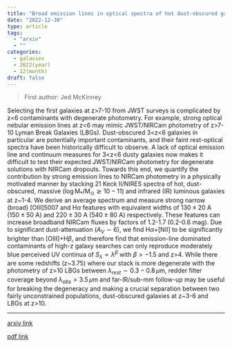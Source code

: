 ```yaml
---
title: "Broad emission lines in optical spectra of hot dust-obscured galaxies can contribute significantly to JWST/NIRCam photometry"
date: "2022-12-30"
type: article
tags:
  - "arxiv"
  - ""
categories:
  - galaxies
  - 2022(year)
  - 12(month)
draft: false
---
```


> First author: Jed McKinney

 Selecting the first galaxies at z>7-10 from JWST surveys is complicated by
z<6 contaminants with degenerate photometry. For example, strong optical
nebular emission lines at z<6 may mimic JWST/NIRCam photometry of z>7-10 Lyman
Break Galaxies (LBGs). Dust-obscured 3<z<6 galaxies in particular are
potentially important contaminants, and their faint rest-optical spectra have
been historically difficult to observe. A lack of optical emission line and
continuum measures for 3<z<6 dusty galaxies now makes it difficult to test
their expected JWST/NIRCam photometry for degenerate solutions with NIRCam
dropouts. Towards this end, we quantify the contribution by strong emission
lines to NIRCam photometry in a physically motivated manner by stacking 21 Keck
II/NIRES spectra of hot, dust-obscured, massive
($\log\mathrm{M_*/M_\odot}\gtrsim10-11$) and infrared (IR) luminous galaxies at
z~1-4. We derive an average spectrum and measure strong narrow (broad)
[OIII]5007 and H$\alpha$ features with equivalent widths of $130\pm20$ A
($150\pm50$ A) and $220\pm30$ A ($540\pm80$ A) respectively. These features can
increase broadband NIRCam fluxes by factors of 1.2-1.7 (0.2-0.6 mag). Due to
significant dust-attenuation ($A_V\sim6$), we find H$\alpha$+[NII] to be
significantly brighter than [OIII]+H$\beta$, and therefore find that
emission-line dominated contaminants of high-z galaxy searches can only
reproduce moderately blue perceived UV continua of
$S_\lambda\propto\lambda^\beta$ with $\beta>-1.5$ and z>4. While there are some
redshifts (z~3.75) where our stack is more degenerate with the photometry of
z>10 LBGs between $\lambda_{rest}\sim0.3-0.8\,\mu$m, redder filter coverage
beyond $\lambda_{obs}>3.5\,\mu$m and far-IR/sub-mm follow-up may be useful for
breaking the degeneracy and making a crucial separation between two fairly
unconstrained populations, dust-obscured galaxies at z~3-6 and LBGs at z>10.

---
[arxiv link](http://arxiv.org/abs/2301.00017v1)

[pdf link](http://arxiv.org/pdf/2301.00017v1)
